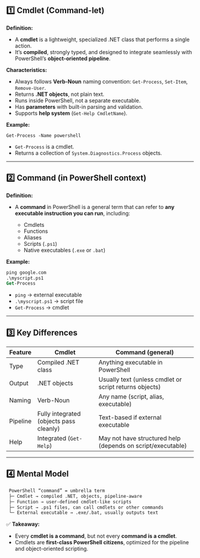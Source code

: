 ## 1️⃣ **Cmdlet (Command-let)**

**Definition:**

- A **cmdlet** is a lightweight, specialized .NET class that performs a single action.
- It’s **compiled**, strongly typed, and designed to integrate seamlessly with PowerShell’s **object-oriented pipeline**.
    

**Characteristics:**

- Always follows **Verb-Noun** naming convention: `Get-Process`, `Set-Item`, `Remove-User`.
- Returns **.NET objects**, not plain text.
- Runs inside PowerShell, not a separate executable.
- Has **parameters** with built-in parsing and validation.
- Supports **help system** (`Get-Help CmdletName`).
    

**Example:**

`Get-Process -Name powershell`

- `Get-Process` is a cmdlet.
- Returns a collection of `System.Diagnostics.Process` objects.
    

---

## 2️⃣ **Command (in PowerShell context)**

**Definition:**

- A **command** in PowerShell is a general term that can refer to **any executable instruction you can run**, including:
    
    - Cmdlets
    - Functions
    - Aliases
    - Scripts (`.ps1`)
    - Native executables (`.exe` or `.bat`)
        

**Example:**

```ps
ping google.com 
.\myscript.ps1 
Get-Process
````

- `ping` → external executable
- `.\myscript.ps1` → script file
- `Get-Process` → cmdlet
    

---

## 3️⃣ **Key Differences**

|Feature|Cmdlet|Command (general)|
|---|---|---|
|Type|Compiled .NET class|Anything executable in PowerShell|
|Output|.NET objects|Usually text (unless cmdlet or script returns objects)|
|Naming|Verb-Noun|Any name (script, alias, executable)|
|Pipeline|Fully integrated (objects pass cleanly)|Text-based if external executable|
|Help|Integrated (`Get-Help`)|May not have structured help (depends on script/executable)|

---

## 4️⃣ **Mental Model**

```txt
 PowerShell “command” = umbrella term
 ├─ Cmdlet → compiled .NET, objects, pipeline-aware
 ├─ Function → user-defined cmdlet-like scripts
 ├─ Script → .ps1 files, can call cmdlets or other commands
 └─ External executable → .exe/.bat, usually outputs text

```

✅ **Takeaway:**

- Every **cmdlet is a command**, but not every **command is a cmdlet**.
- Cmdlets are **first-class PowerShell citizens**, optimized for the pipeline and object-oriented scripting.